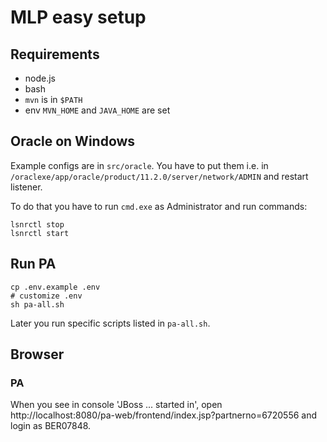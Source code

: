 # MLP easy setup

## Requirements

- node.js
- bash
- `mvn` is in `$PATH`
- env `MVN_HOME` and `JAVA_HOME` are set

## Oracle on Windows

Example configs are in `src/oracle`. You have to put them i.e. in `/oraclexe/app/oracle/product/11.2.0/server/network/ADMIN` and restart listener.

To do that you have to run `cmd.exe` as Administrator and run commands:

```
lsnrctl stop
lsnrctl start
```

## Run PA

```
cp .env.example .env
# customize .env
sh pa-all.sh
```

Later you run specific scripts listed in `pa-all.sh`.


## Browser

### PA

When you see in console 'JBoss ... started in', open http://localhost:8080/pa-web/frontend/index.jsp?partnerno=6720556 and login as BER07848.

